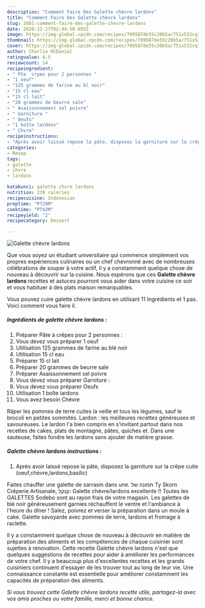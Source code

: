 ```yaml
---
description: "Comment Faire Des Galette chèvre lardons"
title: "Comment Faire Des Galette chèvre lardons"
slug: 2681-comment-faire-des-galette-chevre-lardons
date: 2020-12-27T02:44:50.693Z
image: https://img-global.cpcdn.com/recipes/709587de55c20b5a/751x532cq70/galette-chevre-lardons-photo-principale-de-la-recette.jpg
thumbnail: https://img-global.cpcdn.com/recipes/709587de55c20b5a/751x532cq70/galette-chevre-lardons-photo-principale-de-la-recette.jpg
cover: https://img-global.cpcdn.com/recipes/709587de55c20b5a/751x532cq70/galette-chevre-lardons-photo-principale-de-la-recette.jpg
author: Charlie McDaniel
ratingvalue: 4.5
reviewcount: 14
recipeingredient:
- " Pte  crpes pour 2 personnes "
- "1 oeuf"
- "125 grammes de farine au bl noir"
- "15 cl eau"
- "15 cl lait"
- "20 grammes de beurre sale"
- " Asaissonnement sel poivre"
- " Garniture "
- " Oeufs"
- "1 boîte lardons"
- " Chvre"
recipeinstructions:
- "Après avoir laissé repose la pâte, disposez la garniture sur la crêpe cuite (oeuf,chèvre,lardons,basilic)"
categories:
- Resep
tags:
- galette
- chvre
- lardons

katakunci: galette chvre lardons 
nutrition: 239 calories
recipecuisine: Indonesian
preptime: "PT29M"
cooktime: "PT42M"
recipeyield: "2"
recipecategory: Dessert

---
```



![Galette chèvre lardons](https://img-global.cpcdn.com/recipes/709587de55c20b5a/751x532cq70/galette-chevre-lardons-photo-principale-de-la-recette.jpg)

Que vous soyez un étudiant universitaire qui commence simplement vos propres expériences culinaires ou un chef chevronné avec de nombreuses célébrations de souper à votre actif, il y a constamment quelque chose de nouveau à découvrir sur la cuisine. Nous espérons que ces <strong> Galette chèvre lardons </strong> recettes et astuces pourront vous aider dans votre cuisine ce soir et vous habituer à des plats maison remarquables.

<!--inarticleads1-->

Vous pouvez cuire galette chèvre lardons en utilisant 11 Ingrédients et 1 pas. Voici comment vous faire il.

##### Ingrédients de galette chèvre lardons :

1. Préparer  Pâte à crêpes pour 2 personnes :
1. Vous devez vous préparer 1 oeuf
1. Utilisation 125 grammes de farine au blé noir
1. Utilisation 15 cl eau
1. Préparer 15 cl lait
1. Préparer 20 grammes de beurre sale
1. Préparer  Asaissonnement sel poivre
1. Vous devez vous préparer  Garniture :
1. Vous devez vous préparer  Oeufs
1. Utilisation 1 boîte lardons
1. Vous avez besoin  Chèvre


Râper les pommes de terre cuites la veille et tous les légumes, sauf le brocoli en petites sommités. Lardon : les meilleures recettes généreuses et savoureuses. Le lardon l&#39;a bien compris en s&#39;invitant partout dans nos recettes de cakes, plats de montagne, pâtes, quiches et. Dans une sauteuse, faites fondre les lardons sans ajouter de matière grasse. 

<!--inarticleads2-->

##### Galette chèvre lardons instructions :

1. Après avoir laissé repose la pâte, disposez la garniture sur la crêpe cuite (oeuf,chèvre,lardons,basilic)


Faites chauffer une galette de sarrasin dans une. תמונה של ‪Ty Skorn Crêperie Artisanale‬, קנקל: Galette chèvre/lardons excellente !! Toutes les GALETTES Sodebo sont au rayon frais de votre magasin. Les galettes de blé noir généreusement garnies réchauffent le ventre et l&#39;ambiance à l&#39;heure du dîner ! Salez, poivrez et verser la préparation dans un moule à cake. Galette savoyarde avec pommes de terre, lardons et fromage à raclette. 

<!--inarticleads1-->

<p>
Il y a constamment quelque chose de nouveau à découvrir en matière de préparation des aliments et les compétences de chaque cuisinier sont sujettes à rénovation. Cette recette Galette chèvre lardons n'est que quelques suggestions de recettes pour aider à améliorer les performances de votre chef. Il y a beaucoup plus d'excellentes recettes et les grands cuisiniers continuent d'essayer de les trouver tout au long de leur vie. Une connaissance constante est essentielle pour améliorer constamment les capacités de préparation des aliments.
</p>

<p>
<i>Si vous trouvez cette Galette chèvre lardons recette utile, partagez-la avec vos amis proches ou votre famille, merci et bonne chance.</i>
</p>
